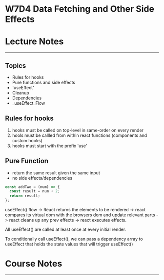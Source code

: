 # W7D4 Data Fetching and Other Side Effects
# Lecture Notes
_________________
## Topics
- Rules for hooks
- Pure functions and side effects
- 'useEffect'
- Cleanup
- Dependencies
- _useEffect_Flow

## Rules for hooks
1. hooks must be called on top-level in same-order on every render
2. hools must be callled from within react functions (components and custom hooks)
3. hooks must start with the prefix 'use'

## Pure Function
* return the same result given the same input
* no side effects/dependencies

```js
const addTwo = (num) => {
  const result = num + 2;
  return result;
};
```

useEffect() flow -> React returns the elements to be rendered -> react compares its virtual dom with the browsers dom and update relevant parts -> react cleans up any prev effects -> react executes effects.

All useEffect() are called at least once at every initial render.

To conditionally call useEffect(), we can pass a dependency array to useEffect that holds the state values that will trigger useEffect()
# Course Notes
_________________
